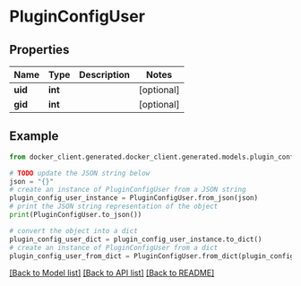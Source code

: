 # PluginConfigUser


## Properties

Name | Type | Description | Notes
------------ | ------------- | ------------- | -------------
**uid** | **int** |  | [optional] 
**gid** | **int** |  | [optional] 

## Example

```python
from docker_client.generated.docker_client.generated.models.plugin_config_user import PluginConfigUser

# TODO update the JSON string below
json = "{}"
# create an instance of PluginConfigUser from a JSON string
plugin_config_user_instance = PluginConfigUser.from_json(json)
# print the JSON string representation of the object
print(PluginConfigUser.to_json())

# convert the object into a dict
plugin_config_user_dict = plugin_config_user_instance.to_dict()
# create an instance of PluginConfigUser from a dict
plugin_config_user_from_dict = PluginConfigUser.from_dict(plugin_config_user_dict)
```
[[Back to Model list]](../README.md#documentation-for-models) [[Back to API list]](../README.md#documentation-for-api-endpoints) [[Back to README]](../README.md)


